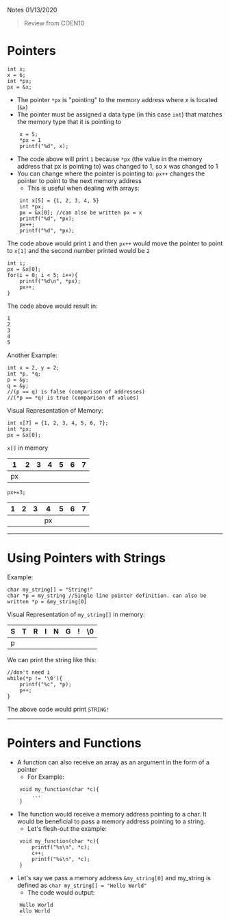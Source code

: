 Notes 01/13/2020

> Review from COEN10
# Pointers

	int x;
	x = 6;
	int *px;
	px = &x;

- The pointer `*px` is "pointing" to the memory address where x is located (`&x`)
- The pointer must be assigned a data type (in this case `int`) that matches the memory type that it is pointing to

```
	x = 5;
	*px = 1
	printf("%d", x);
```

- The code above will print `1` because `*px` (the value in the memory address that px is pointing to) was changed to 1, so x was changed to 1
- You can change where the pointer is pointing to: `px++` changes the pointer to point to the next memory address
	- This is useful when dealing with arrays:

```
	int x[5] = {1, 2, 3, 4, 5}
	int *px;
	px = &x[0]; //can also be written px = x
	printf("%d", *px);
	px++;
	printf("%d", *px);
```

The code above would print `1` and then `px++` would move the pointer to point to `x[1]` and the second number printed would be `2`


	int i;
	px = &x[0];
	for(i = 0; i < 5; i++){
		printf("%d\n", *px);
		px++;
	}


The code above would result in:


	1
	2
	3
	4
	5


Another Example:


	int x = 2, y = 2;
	int *p, *q;
	p = &y;
	q = &y;
	//(p == q) is false (comparison of addresses)
	//(*p == *q) is true (comparison of values)


Visual Representation of Memory:

	int x[7] = {1, 2, 3, 4, 5, 6, 7};
	int *px;
	px = &x[0];

`x[]` in memory

| 1 | 2 | 3 | 4 | 5 | 6 | 7 | 
| - | - | - | - | - | - | - | 
| px |  |  |  |  |  |  | 

	px+=3;

| 1 | 2 | 3 | 4 | 5 | 6 | 7 | 
| - | - | - | - | - | - | - | 
|  |  |  | px |  |  |  | 

---

# Using Pointers with Strings

Example:

	char my_string[] = "String!"
	char *p = my_string //Single line pointer definition. can also be written *p = &my_string[0]

Visual Representation of `my_string[]` in memory:

| S | T | R | I | N | G | ! | \0 |
| - | - | - | - | - | - | - | -  |
| p |   |   |   |   |   |   |    |

We can print the string like this:

	//don't need i
	while(*p != '\0'){
		printf("%c", *p);
		p++;
	}

The above code would print `STRING!`

---

# Pointers and Functions

- A function can also receive an array as an argument in the form of a pointer
	- For Example:

```
	void my_function(char *c){
		...
	}
```

- The function would receive a memory address pointing to a char. It would be beneficial to pass a memory address pointing to a string. 
	- Let's flesh-out the example:

```
	void my_function(char *c){
		printf("%s\n", *c);
		c++;
		printf("%s\n", *c);
	}
```

- Let's say we pass a memory address `&my_string[0]` and my_string is defined as `char my_string[] = "Hello World"`
	- The code would output:

```
	Hello World
	ello World
```
